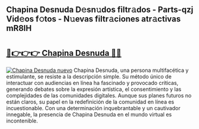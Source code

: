 ## Chapina Desnuda D𝚎sn𝚞dos filtr𝚊dos - Parts-qzj Vid𝚎os f𝚘tos - N𝚞evas filtr𝚊ciones atr𝚊ctivas mR8lH

# <h2><a href="http://mb1ow9z.tromn.icu/?c=Chapina+Desnuda">🔗👉👉👉 Chapina Desnuda 🔗🔗</a></h2>

[![Chapina Desnuda nuevo](https://i.imgur.com/pEAQMta.gif)](http://mb1ow9z.tromn.icu/?c=Chapina+Desnuda)
Chapina Desnuda, una persona multifacética y estimulante, se resiste a la descripción simple. Su método único de interactuar con audiencias en línea ha fascinado y provocado críticas, generando debates sobre la expresión artística, el consentimiento y las complejidades de las comunidades digitales. Aunque sus planes futuros no están claros, su papel en la redefinición de la comunidad en línea es incuestionable. Con una determinación inquebrantable y un cautivador innegable, la presencia de Chapina Desnuda en el mundo virtual es incontenible.
